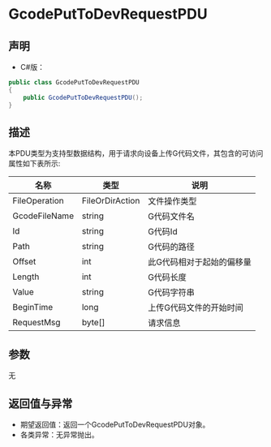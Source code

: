 # GcodePutToDevRequestPDU

## 声明

- C#版：

```c#
public class GcodePutToDevRequestPDU
{
    public GcodePutToDevRequestPDU();
}
```

## 描述

​        本PDU类型为支持型数据结构，用于请求向设备上传G代码文件，其包含的可访问属性如下表所示:

| 名称          | 类型            | 说明                      |
| ------------- | --------------- | ------------------------- |
| FileOperation | FileOrDirAction | 文件操作类型              |
| GcodeFileName | string          | G代码文件名               |
| Id            | string          | G代码Id                   |
| Path          | string          | G代码的路径               |
| Offset        | int             | 此G代码相对于起始的偏移量 |
| Length        | int             | G代码长度                 |
| Value         | string          | G代码字符串               |
| BeginTime     | long            | 上传G代码文件的开始时间   |
| RequestMsg    | byte[]          | 请求信息                  |

## 参数

无

## 返回值与异常

- 期望返回值：返回一个GcodePutToDevRequestPDU对象。
- 各类异常：无异常抛出。